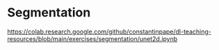 # Segmentation

https://colab.research.google.com/github/constantinpape/dl-teaching-resources/blob/main/exercises/segmentation/unet2d.ipynb
